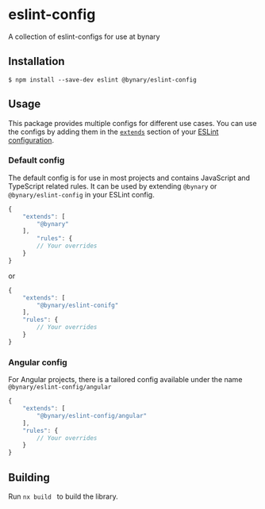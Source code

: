 # eslint-config
A collection of eslint-configs for use at bynary

## Installation
```shell
$ npm install --save-dev eslint @bynary/eslint-config
```

## Usage

This package provides multiple configs for different use cases.
You can use the configs by adding them in the [`extends`](http://eslint.org/docs/user-guide/configuring#extending-configuration-files) section of your [ESLint configuration](http://eslint.org/docs/user-guide/configuring).

### Default config

The default config is for use in most projects and contains JavaScript and TypeScript related rules. It can be used by extending `@bynary` or `@bynary/eslint-config` in your ESLint config.

```js
{
    "extends": [
        "@bynary"
    ],
        "rules": {
        // Your overrides
    }
}
```

or


```js
{
    "extends": [
        "@bynary/eslint-conifg"
    ],
    "rules": {
        // Your overrides
    }
}
```

### Angular config

For Angular projects, there is a tailored config available under the name `@bynary/eslint-config/angular`



```js
{
    "extends": [
        "@bynary/eslint-config/angular"
    ],
    "rules": {
        // Your overrides
    }
}
```

## Building

Run `nx build ` to build the library.
